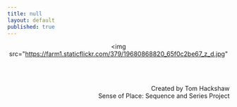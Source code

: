 ```yaml
---
title: null
layout: default
published: true
---
```


<center>

<img src="https://farm1.staticflickr.com/379/19680868820_65f0c2be67_z_d.jpg"

<center>

<br><br>

<div align="right">
Created by Tom Hackshaw
<br>
Sense of Place: Sequence and Series Project

